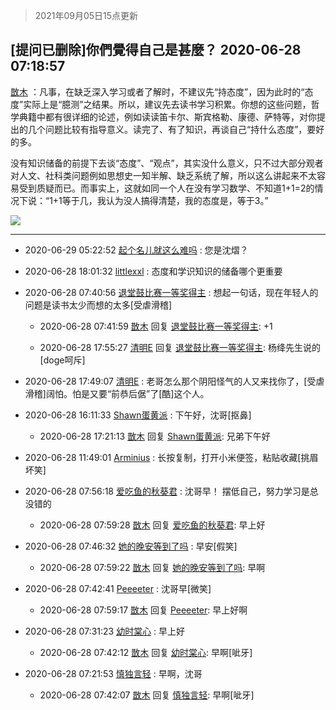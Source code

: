 > 2021年09月05日15点更新
<link rel="stylesheet" href="https://cdn.jsdelivr.net/gh/taotie6/sampleJSON@main/css/photo_show.css">


 ## [提问已删除]你們覺得自己是甚麼？ 2020-06-28 07:18:57

 [㪚木](https://www.coolapk.com/feed/19856251?shareKey=ZmVkNjM3MzU4NmZlNjEzMTc1NjA~) ：凡事，在缺乏深入学习或者了解时，不建议先“持态度”，因为此时的“态度”实际上是“臆测”之结果。所以，建议先去读书学习积累。你想的这些问题，哲学典籍中都有很详细的论述，例如读读笛卡尔、斯宾格勒、康德、萨特等，对你提出的几个问题比较有指导意义。读完了、有了知识，再谈自己“持什么态度”<!--break-->，要好的多。

没有知识储备的前提下去谈“态度”、“观点”，其实没什么意义，只不过大部分观者对人文、社科类问题例如思想史一知半解、缺乏系统了解，所以这么讲起来不太容易受到质疑而已。而事实上，这就如同一个人在没有学习数学、不知道1+1=2的情况下说：“1+1等于几，我认为没人搞得清楚，我的态度是，等于3。” 

<div class="album">
<img class="img-item" src="https://image.coolapk.com/feed/2020/0628/07/1081091_c5fd1a1e_9936_92@216x196.gif" />
</div>

 ------- 

- 2020-06-29 05:22:52 [起个名儿就这么难吗](uid=487511) : 您是沈熠？ 

- 2020-06-28 18:01:32 [littlexxl](uid=3375580) : 态度和学识知识的储备哪个更重要 

- 2020-06-28 07:40:56 [退堂鼓比赛一等奖得主](uid=2689677) : 想起一句话，现在年轻人的问题是读书太少而想的太多[受虐滑稽] 

    - 2020-06-28 07:41:59 [㪚木](uid=1081091) 回复 [退堂鼓比赛一等奖得主](uid=2689677): +1 

    - 2020-06-28 17:55:27 [清明E](uid=1792072) 回复 [退堂鼓比赛一等奖得主](uid=2689677): 杨绛先生说的[doge呵斥] 

- 2020-06-28 17:49:07 [清明E](uid=1792072) : 老哥怎么那个阴阳怪气的人又来找你了，[受虐滑稽]阔怕。怕是又要“前恭后倨”了[酷]这个人。 

- 2020-06-28 16:11:33 [Shawn蛋黄派](uid=2642278) : 下午好，沈哥[抠鼻] 

    - 2020-06-28 17:21:13 [㪚木](uid=1081091) 回复 [Shawn蛋黄派](uid=2642278): 兄弟下午好 

- 2020-06-28 11:49:01 [Arminius](uid=1185530) : 长按复制，打开小米便签，粘贴收藏[挑眉坏笑] 

- 2020-06-28 07:56:18 [爱吃鱼的秋葵君](uid=1197189) : 沈哥早！
摆低自己，努力学习是总没错的 

    - 2020-06-28 07:59:28 [㪚木](uid=1081091) 回复 [爱吃鱼的秋葵君](uid=1197189): 早上好 

- 2020-06-28 07:46:32 [她的晚安等到了吗](uid=2059733) : 早安[假笑] 

    - 2020-06-28 07:59:22 [㪚木](uid=1081091) 回复 [她的晚安等到了吗](uid=2059733): 早啊 

- 2020-06-28 07:42:41 [Peeeeter](uid=3331505) : 沈哥早[微笑] 

    - 2020-06-28 07:59:17 [㪚木](uid=1081091) 回复 [Peeeeter](uid=3331505): 早上好啊 

- 2020-06-28 07:31:23 [幼时棠心](uid=1017379) : 早上好 

    - 2020-06-28 07:42:12 [㪚木](uid=1081091) 回复 [幼时棠心](uid=1017379): 早啊[呲牙] 

- 2020-06-28 07:21:53 [慎独言轻](uid=1639501) : 早啊，沈哥 

    - 2020-06-28 07:42:07 [㪚木](uid=1081091) 回复 [慎独言轻](uid=1639501): 早啊[呲牙] 

